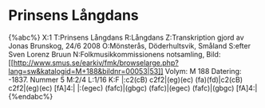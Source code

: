 # Prinsens Långdans

{%abc%}
X:1
T:Prinsens Långdans
R:Långdans
Z:Transkription gjord av Jonas Brunskog, 24/6 2008
O:Mönsterås, Döderhultsvik, Småland
S:efter Sven Lorenz Bruun
N:Folkmusikkommissionens notsamling, Bild: [[http://www.smus.se/earkiv/fmk/browselarge.php?lang=sw&katalogid=M+188&bildnr=00053|53]] Volym: M 188 Datering: -1837. Nummer 5
M:2/4
L:1/16
K:F
|:c2(cB) c2f2|(eg)(ec) (fa)(fd)|c2(cB) c2f2|(eg)(ec) [fA]4:|
|:(egec) (fafc)|(gbgc) (fafc)|(egec) (fafc)|(gbgc) [fA]4:|
{%endabc%}

